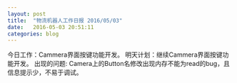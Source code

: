 ```yaml
---
layout:	post
title:	"物流机器人工作日报 2016/05/03"
date:	2016-05-03 20:51:11
categories: blog
---
```


今日工作：Cammera界面按键功能开发。
明天计划：继续Cammera界面按键功能开发。
出现的问题:
	Camera上的Button名修改出现内存不能为read的bug，且信息提示少，不易于调试。

